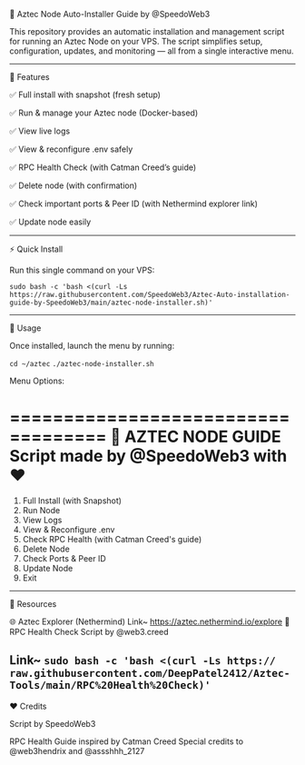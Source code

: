 🚀 Aztec Node Auto-Installer Guide by @SpeedoWeb3

This repository provides an automatic installation and management script for running an Aztec Node on your VPS.
The script simplifies setup, configuration, updates, and monitoring — all from a single interactive menu.


---

📌 Features

✅ Full install with snapshot (fresh setup)

✅ Run & manage your Aztec node (Docker-based)

✅ View live logs

✅ View & reconfigure .env safely

✅ RPC Health Check (with Catman Creed’s guide)

✅ Delete node (with confirmation)

✅ Check important ports & Peer ID (with Nethermind explorer link)

✅ Update node easily



---

⚡ Quick Install

Run this single command on your VPS:

``sudo bash -c 'bash <(curl -Ls https://raw.githubusercontent.com/SpeedoWeb3/Aztec-Auto-installation-guide-by-SpeedoWeb3/main/aztec-node-installer.sh)'``


---

📖 Usage

Once installed, launch the menu by running:

``cd ~/aztec``
``./aztec-node-installer.sh``

Menu Options:

===================================
         🚀 AZTEC NODE GUIDE
 Script made by @SpeedoWeb3 with ♥️
===================================

1) Full Install (with Snapshot)
2) Run Node
3) View Logs
4) View & Reconfigure .env
5) Check RPC Health (with Catman Creed's guide)
6) Delete Node
7) Check Ports & Peer ID
8) Update Node
9) Exit


---

🔗 Resources

🌐 Aztec Explorer (Nethermind)
Link~ https://aztec.nethermind.io/explore
📜 RPC Health Check Script by @web3.creed

Link~ ```sudo bash -c 'bash <(curl -Ls https:// raw.githubusercontent.com/DeepPatel2412/Aztec-Tools/main/RPC%20Health%20Check)'```
---

❤️ Credits

Script by SpeedoWeb3

RPC Health Guide inspired by Catman Creed
Special credits to @web3hendrix and @assshhh_2127
